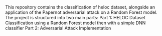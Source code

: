This repository contains the classification of heloc dataset, alongside an application of the Papernot adversarial attack on a Random Forest model. The project is structured into two main parts:
Part 1: HELOC Dataset Classification using a Random Forest model then with a simple DNN classifier
Part 2: Adversarial Attack Implementation
